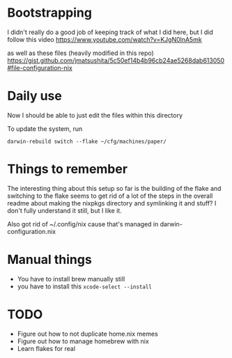 # Bootstrapping

I didn't really do a good job of keeping track of what I did here, but I did follow this video
https://www.youtube.com/watch?v=KJgN0lnA5mk

as well as these files (heavily modified in this repo)
https://gist.github.com/jmatsushita/5c50ef14b4b96cb24ae5268dab613050#file-configuration-nix

# Daily use

Now I should be able to just edit the files within this directory

To update the system, run

```
darwin-rebuild switch --flake ~/cfg/machines/paper/
```

# Things to remember

The interesting thing about this setup so far is the building of the flake and switching to the flake seems to get rid of a lot of the steps in the overall readme about making the nixpkgs directory and symlinking it and stuff? I don't fully understand it still, but I like it.

Also got rid of ~/.config/nix cause that's managed in darwin-configuration.nix


# Manual things
* You have to install brew manually still
* you have to install this `xcode-select --install`

# TODO

- Figure out how to not duplicate home.nix memes
- Figure out how to manage homebrew with nix
- Learn flakes for real
